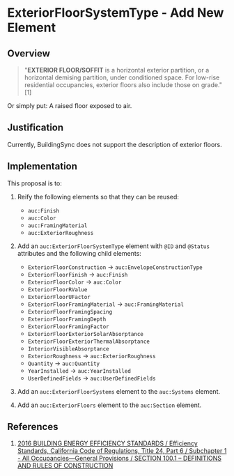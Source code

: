 # ExteriorFloorSystemType - Add New Element

## Overview

> "**EXTERIOR FLOOR/SOFFIT** is a horizontal exterior partition, or a horizontal demising partition, under conditioned space. For low-rise residential occupancies, exterior floors also include those on grade." [1]

Or simply put: A raised floor exposed to air.

## Justification

Currently, BuildingSync does not support the description of exterior floors.

## Implementation

This proposal is to:

1. Reify the following elements so that they can be reused:
   - `auc:Finish`
   - `auc:Color`
   - `auc:FramingMaterial`
   - `auc:ExteriorRoughness`

2. Add an `auc:ExteriorFloorSystemType` element with `@ID` and `@Status` attributes and the following child elements:
   - `ExteriorFloorConstruction` &rarr; `auc:EnvelopeConstructionType`
   - `ExteriorFloorFinish` &rarr; `auc:Finish`
   - `ExteriorFloorColor` &rarr; `auc:Color`
   - `ExteriorFloorRValue`
   - `ExteriorFloorUFactor`
   - `ExteriorFloorFramingMaterial` &rarr; `auc:FramingMaterial`
   - `ExteriorFloorFramingSpacing`
   - `ExteriorFloorFramingDepth`
   - `ExteriorFloorFramingFactor`
   - `ExteriorFloorExteriorSolarAbsorptance`
   - `ExteriorFloorExteriorThermalAbsorptance`
   - `InteriorVisibleAbsorptance`
   - `ExteriorRoughness` &rarr; `auc:ExteriorRoughness`
   - `Quantity` &rarr; `auc:Quantity`
   - `YearInstalled` &rarr; `auc:YearInstalled`
   - `UserDefinedFields` &rarr; `auc:UserDefinedFields`

3. Add an `auc:ExteriorFloorSystems` element to the `auc:Systems` element.

4. Add an `auc:ExteriorFloors` element to the `auc:Section` element.

## References

1. [2016 BUILDING ENERGY EFFICIENCY STANDARDS / Efficiency Standards, California Code of Regulations, Title 24, Part 6 / Subchapter 1 - All Occupancies—General Provisions / SECTION 100.1 – DEFINITIONS AND RULES OF CONSTRUCTION](https://energycodeace.com/site/custom/public/reference-ace-2016/index.html#!Documents/section1001definitionsandrulesofconstruction.htm)
